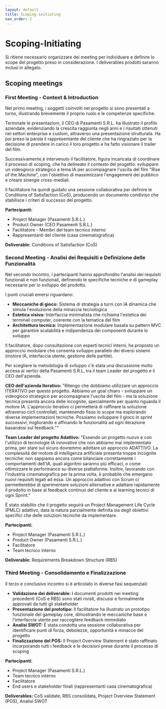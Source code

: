 ```yaml
---
layout: default
title: Scoping-initiating
nav_order: 2
---
```


# Scoping-Initiating

Si ritiene necessario organizzare dei meeting per individuare e definire lo scope del progetto preso in considerazione. 
I deliverables prodotti saranno inclusi in allegato.

## Scoping meetings

### First Meeting - Context & Introduction

Nel primo meeting, i soggetti coinvolti nel progetto si sono presentati a turno, illustrando brevemente il 
proprio ruolo e le competenze specifiche.

Terminate le presentazioni, il CEO di Pasamenti S.R.L. ha illustrato il profilo aziendale, evidenziando la crescita 
raggiunta negli anni e i risultati ottenuti nei settori enterprise e custom, attraverso una presentazione strutturata. 
Ha poi preso la parola il rappresentante del cliente che ha ringraziato per la decisione di prendere in carico il loro 
progetto e ha fatto visionare il trailer del film.

Successivamente,è intervenuto il facilitatore, figura incaricata di coordinare il processo di scoping, che ha delineato
il contesto del progetto: sviluppare un videogioco strategico a tema IA per accompagnare l'uscita del film "Rise of the 
Machine", con l'obiettivo di massimizzare l'engagement del pubblico e creare sinergie cross-mediali.

Il facilitatore ha quindi guidato una sessione collaborativa per definire le Conditions of Satisfaction (CoS), 
producendo un documento condiviso che stabilisce i criteri di successo del progetto.

**Partecipanti:**
- Project Manager (Pasamenti S.R.L.)
- Product Owner (CEO Pasamenti S.R.L.) 
- Facilitatore - Membri del team tecnico interno 
- Rappresentanti del cliente (casa cinematografica)

**Deliverable:** Conditions of Satisfaction (CoS)

### Second Meeting - Analisi dei Requisiti e Definizione delle Funzionalità

Nel secondo incontro, i partecipanti hanno approfondito l'analisi dei requisiti funzionali e non funzionali, 
definendo le specifiche tecniche e di gameplay necessarie per lo sviluppo del prodotto.

I punti cruciali emersi riguardano:

- **Meccaniche di gioco:** Sistema di strategia a turni con IA dinamica che simula l'evoluzione della minaccia tecnologica
- **Estetica visiva:** Interfaccia minimalista che richiama l'estetica dei terminali computer, coerente con la tematica
del film
- **Architettura tecnica:** Implementazione modulare basata su pattern MVC per garantire scalabilità e indipendenza 
dei componenti durante lo sviluppo

Il facilitatore, dopo consultazione con esperti tecnici interni, ha proposto un approccio modulare che consenta 
sviluppo parallelo dei diversi sistemi (motore IA, interfaccia utente, gestione delle partite).

Per scegliere la metodologia di sviluppo c'è stata una discussione molto accesa ai vertici della Pasamenti S.R.L,
tra il team Leader del progetto e il CEO dell'azienda.

**CEO dell'azienda Iterativo:** "Ritengo che dobbiamo utilizzare un approccio ITERATIVO per questo progetto. Abbiamo 
un goal chiaro - sviluppare un videogioco strategico per accompagnare l'uscita del film - ma la soluzione tecnica 
presenta ancora delle incognite, specialmente per quanto riguarda il motore IA. L'approccio iterativo ci permetterà 
di raffinare la soluzione attraverso cicli controllati, mantenendo fisso lo scope ma esplorando diverse implementazioni 
tecniche. Possiamo sviluppare il gioco in sprint successivi, migliorando e affinando le funzionalità ad ogni iterazione 
basandosi sul feedback.""

**Team Leader del progetto Adattivo:** "Essendo un progetto nuovo e con l'utilizzo di tecnologie IA innovative che non
abbiamo mai implementato prima, per stare sul sicuro dovremmo adottare un approccio ADATTIVO. 
La complessità del motore di intelligenza artificiale presenta troppe incognite tecniche: non sappiamo ancora come 
bilanciare correttamente i comportamenti dell'IA, quali algoritmi saranno più efficaci, o come ottimizzare le 
performance su diverse piattaforme. Inoltre, lavorando con l'industria cinematografica per la prima volta, è 
probabile che emergano nuovi requisiti legati ad essa. Un approccio adattivo con Scrum ci permetterebbe di sperimentare
soluzioni alternative e adattare rapidamente il prodotto in base al feedback continuo del cliente e ai learning tecnici 
di ogni Sprint."

È stato stabilito che il progetto seguirà un Project Management Life Cycle (PMLC) adattivo, data la natura 
parzialmente definita sia degli obiettivi specifici che delle soluzioni tecniche da implementare.

**Partecipanti:**
- Project Manager (Pasamenti S.R.L.) 
- Product Owner (Pasamenti S.R.L.) 
- Facilitatore 
- Team tecnico interno 

**Deliverable:** Requirements Breakdown Structure (RBS)

### Third Meeting - Consolidamento e Finalizzazione

Il terzo e conclusivo incontro si è articolato in diverse fasi sequenziali:

- **Validazione dei deliverable:** I documenti prodotti nei meeting precedenti (CoS e RBS) sono stati rivisti, 
discussi e formalmente approvati da tutti gli stakeholder
- **Presentazione del prototipo:** Il facilitatore ha illustrato un prototipo funzionale del gameplay core, 
dimostrando le meccaniche base e l'interfaccia utente per raccogliere feedback immediato
- **Analisi SWOT:** È stata condotta una sessione collaborativa per identificare punti di forza, debolezze, 
opportunità e minacce del progetto
- **Finalizzazione del POS:** Il Project Overview Statement è stato raffinato incorporando tutti i feedback e le 
decisioni prese durante il processo di scoping

**Partecipanti:**
- Project Manager (Pasamenti S.R.L.) 
- Team tecnico interno 
- Facilitatore 
- End users e stakeholder finali (rappresentanti casa cinematografica)

**Deliverables:** CoS validate, RBS consolidata, Project Overview Statement (POS), Analisi SWOT